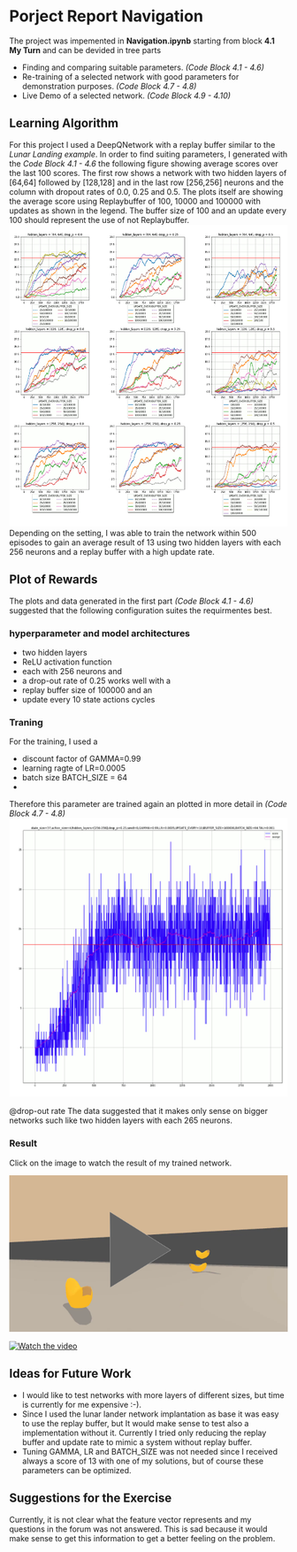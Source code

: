 # Porject Report Navigation
The project was impemented in **Navigation.ipynb** starting from block __4.1 My Turn__ and can be devided in tree parts
* Finding and comparing suitable parameters. _(Code Block 4.1 - 4.6)_
* Re-training of a selected network with good parameters for demonstration purposes. _(Code Block 4.7 - 4.8)_
* Live Demo of a selected network. _(Code Block 4.9 - 4.10)_
## Learning Algorithm
For this project I used a DeepQNetwork with a replay buffer similar to the _Lunar Landing example_.
In order to find suiting parameters,  I generated with the _Code Block 4.1 - 4.6_ the following figure showing average scores over the last 100 scores.
The first row shows a network with two hidden layers of [64,64] followed by [128,128] and in the last row [256,256] neurons and the column with dropout rates of 0.0, 0.25 and 0.5.
The plots itself are showing the average score using Replaybuffer of 100, 10000 and 100000 with updates as shown in the legend. The buffer size of 100 and an update every 100 should represent the use of not Replaybuffer.
![sores](scores.gif)
Depending on the setting, I was able to train the network within 500 episodes to gain an average result of 13 using two hidden layers with each 256 neurons and a replay buffer with a high update rate.
## Plot of Rewards
The plots and data generated in the first part _(Code Block 4.1 - 4.6)_ suggested that the following configuration suites the requirmentes best.

### hyperparameter and model architectures
* two hidden layers 
* ReLU activation function
* each with 256 neurons and 
* a drop-out rate of 0.25 works well with a 
* replay buffer size of 100000 and an 
* update every 10 state actions cycles


### Traning

For the training, I used a

* discount factor of GAMMA=0.99
* learning ragte of LR=0.0005
* batch size BATCH_SIZE = 64
* 
Therefore this parameter are trained again an plotted in more detail in _(Code Block 4.7 - 4.8)_
![sores](score.gif)

@drop-out rate
The data suggested that it makes only sense on bigger networks such like two hidden layers with each 265 neurons.

### Result

Click on the image to watch the result of my trained network.

[![Watch the video](./result.png)](https://youtu.be/Dqay-41YOyI)

[![Watch the video](https://img.youtube.com/vi/Dqay-41YOyI/0.jpg)](https://www.youtube.com/watch?v=Dqay-41YOyI)

## Ideas for Future Work

* I would like to test networks with more layers of different sizes, but time is currently for me expensive :-).
* Since I used the lunar lander network implantation as base it was easy to use the replay buffer, but It would make sense to test also a implementation without it. Currently I tried only reducing the replay buffer and update rate to mimic a system without replay buffer.
* Tuning GAMMA, LR and BATCH_SIZE was not needed since I received always a score of 13 with one of my solutions, but of course these parameters can be optimized.


## Suggestions for the Exercise

Currently, it is not clear what the feature vector represents and my questions in the forum was not answered. This is sad because it would make sense to get this information to get a better feeling on the problem.

